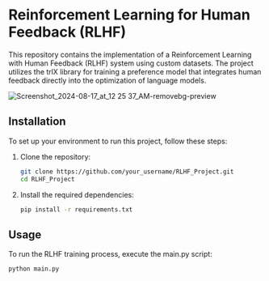 # Reinforcement Learning for Human Feedback (RLHF)

This repository contains the implementation of a Reinforcement Learning with Human Feedback (RLHF) system using custom datasets. The project utilizes the trlX library for training a preference model that integrates human feedback directly into the optimization of language models.


![Screenshot_2024-08-17_at_12 25 37_AM-removebg-preview](https://github.com/user-attachments/assets/42308df3-dd27-48a7-bce1-dadb1b3530e3)


## Installation

To set up your environment to run this project, follow these steps:

1. Clone the repository:
   ```bash
   git clone https://github.com/your_username/RLHF_Project.git
   cd RLHF_Project
   ```

2. Install the required dependencies:
   ```bash
   pip install -r requirements.txt
   ```


## Usage

To run the RLHF training process, execute the main.py script:
   ```bash
   python main.py
   ```
